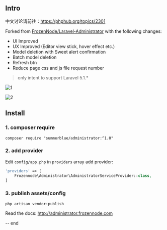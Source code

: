 ## Intro

中文讨论请前往：https://phphub.org/topics/2301

Forked from [FrozenNode/Laravel-Administrator](https://github.com/FrozenNode/Laravel-Administrator) with the following changes:

* UI Improved
* UX Improved (Editor view stick, hover effect etc.)
* Model deletion with Sweet alert confirmation
* Batch model deletion
* Refresh btn
* Reduce page css and js file request number

> only intent to support Laravel 5.1.*

![1](https://cloud.githubusercontent.com/assets/324764/16544619/6db648d0-413f-11e6-8842-bf0b993416ef.png)

![2](https://cloud.githubusercontent.com/assets/324764/16544623/72a8c0ac-413f-11e6-9c5b-0259b07a7c37.png)

## Install

### 1. composer require

```
composer require "summerblue/administrator:^1.0"
```

### 2. add provider

Edit `config/app.php` in `providers` array add provider:

```php
'providers' => [
	Frozennode\Administrator\AdministratorServiceProvider::class,
]
```

### 3. publish assets/config

```
php artisan vendor:publish
```

Read the docs: http://administrator.frozennode.com

-- end